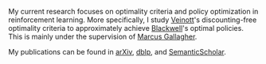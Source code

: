 My current research focuses on optimality criteria and policy optimization
in reinforcement learning.
More specifically, I study [Veinott](https://web.stanford.edu/group/msande-history/cgi-bin/mw/index.php/Arthur_F._Veinott,_Jr.)'s discounting-free optimality criteria
to approximately achieve [Blackwell](https://en.wikipedia.org/wiki/David_Blackwell)'s optimal policies.
This is mainly under the supervision of [Marcus Gallagher](https://marcusgal.github.io/).

My publications can be found in
[arXiv](https://arxiv.org/a/dewanto_v_1.html),
[dblp](https://dblp.org/pid/180/6982.html), and
[SemanticScholar](https://www.semanticscholar.org/author/Vektor-Dewanto/3408231).
